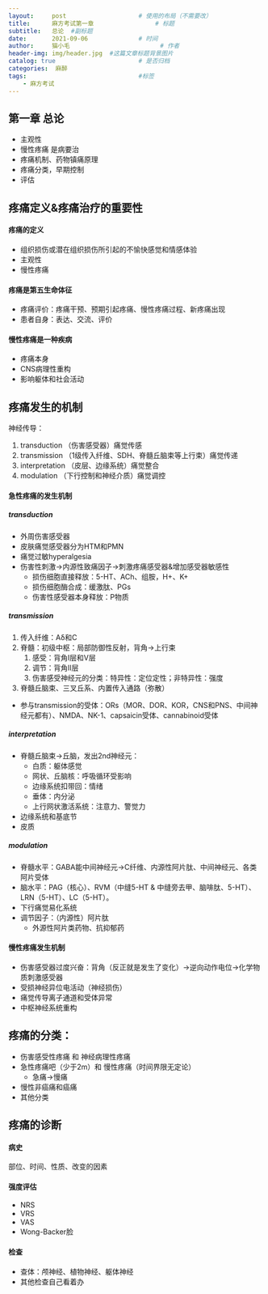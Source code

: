 ```yaml
---
layout:     post   				    # 使用的布局（不需要改）
title:      麻方考试第一章 				# 标题 
subtitle:   总论  #副标题
date:       2021-09-06 				# 时间
author:     猫小毛 						# 作者
header-img: img/header.jpg 	#这篇文章标题背景图片
catalog: true 						# 是否归档
categories:  麻醉	
tags:								#标签
    - 麻方考试
---
```


## 第一章 总论

- 主观性
- 慢性疼痛 是病要治
- 疼痛机制、药物镇痛原理
- 疼痛分类，早期控制
- 评估

## 疼痛定义&疼痛治疗的重要性

#### 疼痛的定义

- 组织损伤或潜在组织损伤所引起的不愉快感觉和情感体验
- 主观性
- 慢性疼痛

#### 疼痛是第五生命体征

- 疼痛评价：疼痛干预、预期引起疼痛、慢性疼痛过程、新疼痛出现
- 患者自身：表达、交流、评价

#### 慢性疼痛是一种疾病

- 疼痛本身
- CNS病理性重构
- 影响躯体和社会活动

## 疼痛发生的机制

神经传导：

1. transduction （伤害感受器）痛觉传感
2. transmission （1级传入纤维、SDH、脊髓丘脑束等上行束）痛觉传递
3. interpretation （皮层、边缘系统）痛觉整合
4. modulation （下行控制和神经介质）痛觉调控

#### 急性疼痛的发生机制

##### transduction

- 外周伤害感受器
- 皮肤痛觉感受器分为HTM和PMN
- 痛觉过敏hyperalgesia
- 伤害性刺激→内源性致痛因子→刺激疼痛感受器&增加感受器敏感性
    - 损伤细胞直接释放：5-HT、ACh、组胺，H+、K+
    - 损伤细胞酶合成：缓激肽、PGs
    - 伤害性感受器本身释放：P物质

##### transmission

1. 传入纤维：Aδ和C
2. 脊髓：初级中枢：局部防御性反射，背角→上行束
    1. 感受：背角I层和V层
    2. 调节：背角II层
    3. 伤害感受神经元的分类：特异性：定位定性；非特异性：强度
3. 脊髓丘脑束、三叉丘系、内置传入通路（弥散）
- 参与transmission的受体：ORs（MOR、DOR、KOR，CNS和PNS、中间神经元都有）、NMDA、NK-1、capsaicin受体、cannabinoid受体

##### interpretation

- 脊髓丘脑束→丘脑，发出2nd神经元：
    - 白质：躯体感觉
    - 网状、丘脑核：呼吸循环受影响
    - 边缘系统扣带回：情绪
    - 垂体：内分泌
    - 上行网状激活系统：注意力、警觉力
- 边缘系统和基底节
- 皮质

##### modulation

- 脊髓水平：GABA能中间神经元→C纤维、内源性阿片肽、中间神经元、各类阿片受体
- 脑水平：PAG（核心）、RVM（中缝5-HT & 中缝旁去甲、脑啡肽、5-HT）、LRN（5-HT）、LC（5-HT）。
- 下行痛觉易化系统
- 调节因子：（内源性）阿片肽
    - 外源性阿片类药物、抗抑郁药

#### 慢性疼痛发生机制

- 伤害感受器过度兴奋：背角（反正就是发生了变化）→逆向动作电位→化学物质刺激感受器
- 受损神经异位电活动（神经损伤）
- 痛觉传导离子通道和受体异常
- 中枢神经系统重构

## 疼痛的分类：

- 伤害感受性疼痛 和 神经病理性疼痛
- 急性疼痛吧（少于2m）和 慢性疼痛（时间界限无定论）
    - 急痛→慢痛
- 慢性非癌痛和癌痛
- 其他分类

## 疼痛的诊断

#### 病史

部位、时间、性质、改变的因素

#### 强度评估

- NRS
- VRS
- VAS
- Wong-Backer脸

#### 检查

- 查体：颅神经、植物神经、躯体神经
- 其他检查自己看着办